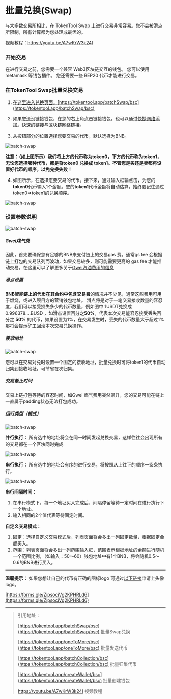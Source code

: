 # 批量兑换(Swap)

与大多数交易所相比，在 TokenTool Swap 上进行交易非常容易。您不会被滑点所限制，所有计算都为您处理成最优的。

视频教程：https://youtu.be/A7wKrW3k24I

### 开始交易

在进行交易之前，您需要一个兼容 Web3区块链交互的钱包。 您可以使用metamask 等钱包插件。 您还需要一些 BEP20 代币才能进行交易。


### 在TokenTool Swap批量兑换交易

1. [在这里进入兑换页面。](https://tokentool.app/batchSwap/bsc)[https://tokentool.app/batchSwap/bsc](https://tokentool.app/batchSwap/bsc)

2. 如果您还没链接钱包，在您的右上角点击链接钱包。也可以通过[快捷网络添加](https://tokentool.app/other/chainList)。快速的链接与区块链网络链接。

3. 从按钮部分的位置选择您要交易的代币，默认选择为BNB。

![batch-swap](../.gitbook/assets/batchSwap/Snipaste_2022-12-20_18-10-40.png)

**注意：（如上图所示）我们将上方的代币称为token0，下方的代币称为token1，无论您选择哪种代币，都是将token0 兑换成 token1。不管您是买还是卖都将设置好代币的顺序。以免兑换失败！**

4. 如图所示，在选择您要交易的代币。接下来，通过输入框输点击，为您的**token0**代币输入1个金额。您的**token1**代币金额将自动估算，始终要记住通过token0=>token1的兑换顺序。

![batch-swap](../.gitbook/assets/batchSwap/Snipaste_2022-12-20_18-43-34.png)


### 设置参数说明

![batch-swap](../.gitbook/assets/batchSwap/Snipaste_2022-12-20_20-38-38.png)

##### Gwei煤气费

因此，首先要确保您有足够的BNB来支付链上的交易gas 费。通常gs fee 会根据链上打包的交易队列而波动，如果交易较多，则可能需要更高的 gas fee 才能推动交易。在这里可以了解更多关于[Gwei汽油费用的信息](https://academy.binance.com/en/glossary/gas)

##### 滑点设置

**BNB智能链上的代币在其合约中包含交易费**的情况并不少见，通常这些费用可用于燃烧，或进入项目方的营销钱包地址。
滑点将是对于一笔交易接收数量的容忍度，我们可以接受损失多少的代币数量，例如图中 1USDT兑换成 0.996378....BUSD ，如滑点设置百分之**50%**。代表本次交易能容忍接受丢失百分之 **50%** 的代币，如果设置为1%，在交易发生时，丢失的代币数量大于超过1%那将会提示矿工回滚本次交易兑换操作。

##### 接收地址

![batch-swap](../.gitbook/assets/batchSwap/Snipaste_2022-12-20_20-38-38.png)

您可以在交易对兑时设置一个固定的接收地址，批量兑换时可将token1的代币自动归集到接收地址，可节省在次归集。

##### 交易截止时间

交易上链打包等待的容忍时间，如Gwei 燃气费用突然飙升，您的交易可能在链上一直属于padding状态无法打包成功。

##### 运行类型（模式）

![batch-swap](../.gitbook/assets/batchSwap/Snipaste_2022-12-20_20-41-15.png)

**并行执行：** 所有选中的地址将会在同一时间发起兑换交易，这样往往会出现所有的交易都在一个区块同时完成

![batch-swap](../.gitbook/assets/batchSwap/Snipaste_2022-12-20_20-41-14.png)

**串行执行：** 所有选中的地址会有序的进行交易，将按照从上往下的顺序一条条执行。



![batch-swap](../.gitbook/assets/batchSwap/image-20231117215114681.png)

**串行间隔时间：** 

1. 在串行模式下，每一个地址买入完成后，间隔停留等待一定时间在进行执行下一个地址。
2. 输入相同的2个值代表等待固定时间。

**自定义交易模式：** 

1. 固定：选择自定义交易模式后，列表页面将会多出一列固定数量，根据固定金额买入。
2. 范围：列表页面将会多出一列范围输入框，范围表示根据地址的余额进行随机一个范围比例，（如输入：50～60）钱包地址中有1个BNB，将会随机0.5～0.6的BNB进行买入。




---

**温馨提示：** 如果您想让自己的代币有正确的图标logo 可通过[以下链接](https://forms.gle/ZipsociVg2KPHRLd6)申请上头像logo。

[https://forms.gle/ZipsociVg2KPHRLd6](https://forms.gle/ZipsociVg2KPHRLd6)

---


> 引用地址：
>
> [https://tokentool.app/batchSwap/bsc](https://tokentool.app/batchSwap/bsc) 批量Swap兑换
> 
> [https://tokentool.app/oneToMore/bsc](https://tokentool.app/oneToMore/bsc) 批量发送代币
> 
> [https://tokentool.app/batchCollection/bsc](https://tokentool.app/batchCollection/bsc) 批量归集代币
> 
> [https://tokentool.app/createWallet/bsc](https://tokentool.app/createWallet/bsc) 批量创建钱包
> 
>  https://youtu.be/A7wKrW3k24I 视频教程
